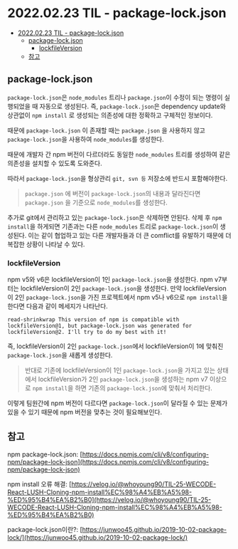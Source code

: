 # 2022.02.23 TIL - package-lock.json

- [2022.02.23 TIL - package-lock.json](#20220223-til---package-lockjson)
  - [package-lock.json](#package-lockjson)
    - [lockfileVersion](#lockfileversion)
  - [참고](#참고)

## package-lock.json

`package-lock.json`은 `node_modules` 트리나 `package.json`이 수정이 되는 명령이 실행되었을 때 자동으로 생성된다. 즉, `package-lock.json`은 dependency update와 상관없이 `npm install` 로 생성되는 의존성에 대한 정확하고 구체적인 정보이다.

때문에 `package-lock.json` 이 존재할 때는 `package.json` 을 사용하지 않고 `package-lock.json`을 사용하여 `node_modules`를 생성한다.

때문에 개발자 간 npm 버전이 다르더라도 동일한 `node_modules` 트리를 생성하여 같은 의존성을 설치할 수 있도록 도와준다.

따라서 `package-lock.json`을 형상관리 `git, svn 등` 저장소에 반드시 포함해야한다.

> `package.json` 에 버전이 `package-lock.json`의 내용과 달라진다면 `package.json` 을 기준으로 `node_modules`를 생성한다.

추가로 git에서 관리하고 있는 `package-lock.json`은 삭제하면 안된다. 삭제 후 `npm install`을 하게되면 기존과는 다른 `node_modules` 트리로 `package-lock.json`이 생성된다. 이는 같이 협업하고 있는 다른 개발자들과 더 큰 comflict를 유발하기 때문에 더 복잡한 상황이 나타날 수 있다.

### lockfileVersion

npm v5와 v6은 lockfileVersion이 1인 `package-lock.json`을 생성한다. npm v7부터는 lockfileVersion이 2인 `package-lock.json`을 생성한다. 만약 lockfileVersion이 2인 `package-lock.json`을 가진 프로젝트에서 npm v5나 v6으로 `npm install`을 한다면 다음과 같이 메세지가 나타난다.

```
read-shrinkwrap This version of npm is compatible with lockfileVersion@1, but package-lock.json was generated for lockfileVersion@2. I'll try to do my best with it!
```

즉, lockfileVersion이 2인 `package-lock.json`에서 lockfileVersion이 1에 맞춰진 `package-lock.json`을 새롭게 생성한다.

> 반대로 기존에 lockfileVersion이 1인 `package-lock.json`을 가지고 있는 상태에서 lockfileVersion가 2인 `package-lock.json`을 생성하는 npm v7 이상으로 `npm install`을 하면 기존의 `package-lock.json`에 맞춰서 처리한다.

이렇게 팀원간에 npm 버전이 다르다면 `package-lock.json`이 달라질 수 있는 문제가 있을 수 있기 때문에 npm 버전을 맞추는 것이 필요해보인다.

## 참고

npm package-lock.json: [https://docs.npmjs.com/cli/v8/configuring-npm/package-lock-json](https://docs.npmjs.com/cli/v8/configuring-npm/package-lock-json)

npm install 오류 해결: [https://velog.io/@whoyoung90/TIL-25-WECODE-React-LUSH-Cloning-npm-install%EC%98%A4%EB%A5%98-%ED%95%B4%EA%B2%B0](https://velog.io/@whoyoung90/TIL-25-WECODE-React-LUSH-Cloning-npm-install%EC%98%A4%EB%A5%98-%ED%95%B4%EA%B2%B0)

package-lock.json이란?: [https://junwoo45.github.io/2019-10-02-package-lock/](https://junwoo45.github.io/2019-10-02-package-lock/)

